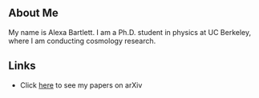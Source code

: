 ## About Me
My name is Alexa Bartlett. I am a Ph.D. student in physics at UC Berkeley, where I am conducting cosmology research.

## Links
* Click [here](https://arxiv.org/search/?query=Alexa+Bartlett&searchtype=all) to see my papers on arXiv


